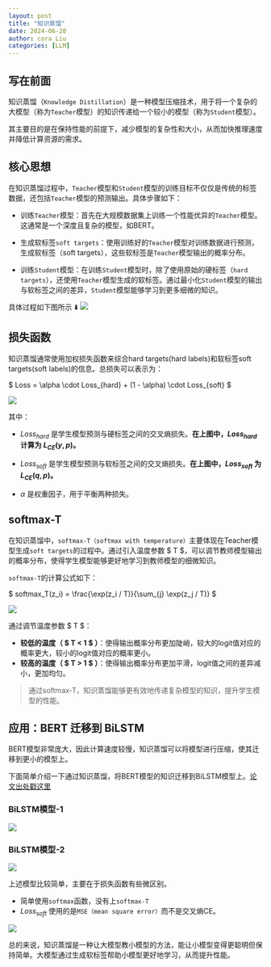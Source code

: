 ```yaml
---
layout: post
title: "知识蒸馏"
date: 2024-06-20
author: cora Liu
categories: [LLM]
---
```


## 写在前面
知识蒸馏（`Knowledge Distillation`）是一种模型压缩技术，用于将一个复杂的大模型（称为`Teacher`模型）的知识传递给一个较小的模型（称为`Student`模型）。

其主要目的是在保持性能的前提下，减少模型的复杂性和大小，从而加快推理速度并降低计算资源的需求。

## 核心思想
在知识蒸馏过程中，`Teacher`模型和`Student`模型的训练目标不仅仅是传统的标签数据，还包括`Teacher`模型的预测输出。具体步骤如下：

- 训练`Teacher`模型：首先在大规模数据集上训练一个性能优异的`Teacher`模型。这通常是一个深度且复杂的模型，如BERT。

- 生成软标签`soft targets`：使用训练好的`Teacher`模型对训练数据进行预测，生成软标签（soft targets），这些软标签是`Teacher`模型输出的概率分布。

- 训练`Student`模型：在训练`Student`模型时，除了使用原始的硬标签（`hard targets`），还使用`Teacher`模型生成的软标签。通过最小化`Student`模型的输出与软标签之间的差异，`Student`模型能够学习到更多细微的知识。

具体过程如下图所示 ⬇️
<img src="/assets/imgs/ai/llm/KD/kd-0.png"/>

## 损失函数

知识蒸馏通常使用加权损失函数来综合hard targets(hard labels)和软标签soft targets(soft labels)的信息。总损失可以表示为：

$ Loss = \alpha \cdot Loss_{hard} + (1 - \alpha) \cdot Loss_{soft} $

<img src="/assets/imgs/ai/llm/KD/kd-1.png"/>

其中：
- $Loss_{hard}$ 是学生模型预测与硬标签之间的交叉熵损失。**在上图中，$Loss_{hard}$ 计算为 $L_{CE}(y,p)$。**

- $Loss_{soft}$ 是学生模型预测与软标签之间的交叉熵损失。**在上图中，$Loss_{soft}$ 为 $L_{CE}(q,p)$。**

- $\alpha$ 是权重因子，用于平衡两种损失。


## softmax-T
在知识蒸馏中，`softmax-T（softmax with temperature）`主要体现在Teacher模型生成`soft targets`的过程中。通过引入温度参数 $ T $，可以调节教师模型输出的概率分布，使得学生模型能够更好地学习到教师模型的细微知识。

`softmax-T`的计算公式如下：

$ softmax_T(z_i) = \frac{\exp(z_i / T)}{\sum_{j} \exp(z_j / T)} $

<img src="/assets/imgs/ai/llm/KD/softmax-t.png"/>

通过调节温度参数 $ T $：
- **较低的温度（ $ T < 1 $ ）**：使得输出概率分布更加陡峭，较大的logit值对应的概率更大，较小的logit值对应的概率更小。
- **较高的温度（ $ T > 1 $ ）**：使得输出概率分布更加平滑，logit值之间的差异减小，更加均匀。


> 通过softmax-T，知识蒸馏能够更有效地传递复杂模型的知识，提升学生模型的性能。


## 应用：BERT 迁移到 BiLSTM

BERT模型非常庞大，因此计算速度较慢，知识蒸馏可以将模型进行压缩，使其迁移到更小的模型上。

下面简单介绍一下通过知识蒸馏，将BERT模型的知识迁移到BiLSTM模型上。[论文出处戳这里](https://arxiv.org/abs/1903.12136)

### BiLSTM模型-1
<img src="/assets/imgs/ai/llm/KD/bilstm-1.png"/>

### BiLSTM模型-2

<img src="/assets/imgs/ai/llm/KD/bilstm-2.png"/>

上述模型比较简单，主要在于损失函数有些微区别。
- 简单使用`softmax`函数，没有上`softmax-T`
- $Loss_{soft}$ 使用的是`MSE（mean square error）`而不是交叉熵CE。

<img src="/assets/imgs/ai/llm/KD/kd-2.png"/>

总的来说，知识蒸馏是一种让大模型教小模型的方法，能让小模型变得更聪明但保持简单。大模型通过生成软标签帮助小模型更好地学习，从而提升性能。